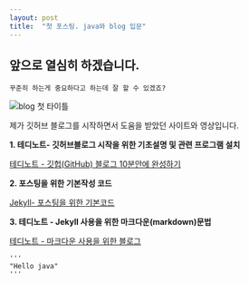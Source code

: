 ```yaml
---
layout: post
title:  "첫 포스팅. java와 blog 입문"
---
```


## 앞으로 열심히 하겠습니다.

    꾸준히 하는게 중요하다고 하는데 잘 할 수 있겠죠?



>
>

![blog 첫 타이틀](https:/images/2023-03-02-first-posting/image-20230303001642114.png)

>
>


제가 깃허브 블로그를 시작하면서 도움을 받았던 사이트와 영상입니다. 


**1. 테디노트- 깃허브블로그 시작을 위한 기초설명 및 관련 프로그램 설치**

[테디노트 - 깃헙(GitHub) 블로그 10분안에 완성하기](https://www.youtube.com/watch?v=ACzFIAOsfpM)
    
>

**2. 포스팅을 위한 기본작성 코드**

[Jekyll- 포스팅을 위한 기본코드](https://jekyllrb.com/docs/posts/)
    
>

**3. 테디노트 - Jekyll 사용을 위한 마크다운(markdown)문법**

[테디노트 - 마크다운 사용을 위한 블로그](https://teddylee777.github.io/jekyll/Jekyll-%EC%82%AC%EC%9A%A9%EC%9D%84-%EC%9C%84%ED%95%9C-markdown-%EB%AC%B8%EB%B2%95/)

>

    '''
    "Hello java"
    '''


